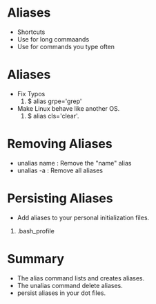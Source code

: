 # Aliases
* Shortcuts
* Use for long commaands
* Use for commands you type often

# Aliases
* Fix Typos
   1. $ alias grpe='grep'
* Make Linux behave like another OS.
   1. $ alias cls='clear'.

# Removing Aliases
* unalias name : Remove the "name" alias
* unalias -a : Remove all aliases

# Persisting Aliases
* Add aliases to your personal initialization files.
 1. .bash_profile

# Summary
 * The alias command lists and creates aliases.
 * The unalias command delete aliases.
 * persist aliases in your dot files.


